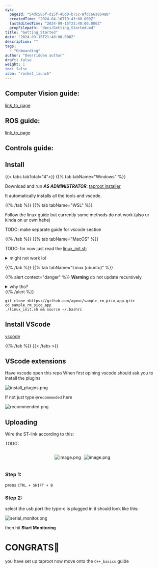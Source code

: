 ```yaml
---
sys:
  pageId: "54dc585f-d15f-45d0-b75c-8fdc66a854a8"
  createdTime: "2024-04-16T19:43:00.000Z"
  lastEditedTime: "2024-09-15T21:40:00.000Z"
  propFilepath: "docs/Getting_Started.md"
title: "Getting_Started"
date: "2024-09-15T21:40:00.000Z"
description: ""
tags:
  - "Onboarding"
author: "Overridden author"
draft: false
weight: 1
toc: false
icon: "rocket_launch"
---
```


## Computer Vision guide:

[link_to_page](86d45bc0-388b-4d26-8848-44f255f73d0e)

## ROS guide:

[link_to_page](3c76c1de-ec8f-46d6-8b0a-294005edc2d5)

## Controls guide:

## Install

{{< tabs tabTotal="4">}}
{{% tab tabName="Windows" %}}

Download and run _**AS ADMINISTRATOR**_: [taproot installer](https://github.com/Thornbots/TeachingFreshies/releases/tag/1.0)

It automatically installs all the tools and vscode.

{{% /tab %}}
{{% tab tabName="WSL" %}}

Follow the linux guide but currently some methods do not work (also ur kinda on ur own hehe)

TODO: make separate guide for vscode section

{{% /tab %}}
{{% tab tabName="MacOS" %}}

TODO: for now just read the [linux_init.sh](https://github.com/agmui/sample_rm_pico_app/blob/main/linux_init.sh)

<details>
<summary>might not work lol</summary>

`brew install libusb pkg-config`

Next install: [vscode](https://code.visualstudio.com/Download)

</details>

{{% /tab %}}
{{% tab tabName="Linux (ubuntu)" %}}

{{% alert context="danger" %}}
**Warning** do not update recursively
<details>
<summary>why tho?</summary>
There are some submodules that may go on for a while (like tinyusb) and I highly
recommend you don't need to get them.
If you want to see what submodules I update just look in `linux_init.sh`
</details>
{{% /alert %}}

```shell
git clone <https://github.com/agmui/sample_rm_pico_app.git>
cd sample_rm_pico_app
./linux_init.sh && source ~/.bashrc
```

## Install VScode

[vscode](https://code.visualstudio.com/Download)

{{% /tab %}}
{{< /tabs >}}

## VScode extensions

Have vscode open this repo
When first opining vscode should ask you to install the plugins

![install_plugins.png](https://prod-files-secure.s3.us-west-2.amazonaws.com/d518164a-d88e-44d1-a4ee-3adb3bd8bce0/89bd30f0-1825-4e77-867b-0a41ce370880/install_plugins.png?X-Amz-Algorithm=AWS4-HMAC-SHA256&X-Amz-Content-Sha256=UNSIGNED-PAYLOAD&X-Amz-Credential=ASIAZI2LB466VNR7UUFD%2F20250204%2Fus-west-2%2Fs3%2Faws4_request&X-Amz-Date=20250204T131451Z&X-Amz-Expires=3600&X-Amz-Security-Token=IQoJb3JpZ2luX2VjEBUaCXVzLXdlc3QtMiJIMEYCIQDTJ%2BLDH4vd7jqFHfk9ACIYvav%2FvqkM8LNj51uuuFuT%2BQIhAPx08zIkf%2FQ910C4Qqavbxpho4TkH7%2Bk4fnloZt77UXpKv8DCC4QABoMNjM3NDIzMTgzODA1Igzi81T4jeJVG%2BKib6Aq3APNbudMroc4M4XFOPJrtA9VmQ0ohxW5aT1SPJDfu1%2BbkR5GBrPzRWH5kPRqnMZKt7Ny%2F5io4b%2FoxFez85g8rDzWE6a2ZXfU8zD5FveNnRueEklNIMMUStDw4jmOEILs9MPD2bWgp5Tx9j3Oi4N8uSinZag%2BCHQ93KgX2FhDKxS1iLlYBmWgVEJnUJ77E4UWydoDz%2BPluVSvJVzwO%2FJy%2Btq9SNZ3yUgS6Yd4J0hxp3H5AAqdhmxdAfqktdVy8%2B3AfDaLGwaT6sUCLTpbyqsNBvLLfrPtaTdTbTPCPWt2pbiMZ9yfzGZabivquIidAnQqEyMeXE8B7FeJgPkjTFg1yaO7cCt9YYmxftR9B4dTE2BCEX0h%2FdhL32NCHv9RcUN%2BuN9eY39TjzAvEZr1iGU%2FTLP4%2BXN5jBdbmgzOcXVO%2FMI80D25vdPpLi8w3HvcqVoZk%2FRZh9o0FCjyZ979GGNxwsK2VIBkyT1SYtW3nNp8Y8vbt%2FqpBlz70bcLttnpNzBybfcl%2BnNbgPNoNjdC89I8oDQ4ehk%2F77wlNbK%2F3Z4FTjbxBhiDhcJagB2dTbRUc%2B6JCQ%2F2xtKAVcDY%2FD3d9arj2rhcdqH9dFEobtc6dQIPRtwBPtWowQDHPDg1Ax8ujTC0n4i9BjqkAfqBZe9vbP%2Bvpy3djph9o8zFFpbTatCZrBSCnPq2AaBrcGajWBoLjiYqKpQnzYsnJGCZaAy3l9k9uAo9EfZRe7S9ouXXVmO1Rx6zufrcP3H84t162ek5INs1oVfTEkemULl3z%2Bi%2FOlGDcVgkchouBBjvcOW0JB4PeXxFF9I%2F%2FdJjmM7XegoNwJUDy0bObcFjHFcWfL6wRFkiFghlFsHff6afP3Uq&X-Amz-Signature=ffbea8d3b9767a4d227d73eb881bf1ba73948e8b4961207535e2abe04db7f46b&X-Amz-SignedHeaders=host&x-id=GetObject)

If not just type `@recommended` here  

![recommended.png](https://prod-files-secure.s3.us-west-2.amazonaws.com/d518164a-d88e-44d1-a4ee-3adb3bd8bce0/61e661e9-5d85-4dfc-be0d-8d2097a5e793/recommended.png?X-Amz-Algorithm=AWS4-HMAC-SHA256&X-Amz-Content-Sha256=UNSIGNED-PAYLOAD&X-Amz-Credential=ASIAZI2LB466VNR7UUFD%2F20250204%2Fus-west-2%2Fs3%2Faws4_request&X-Amz-Date=20250204T131451Z&X-Amz-Expires=3600&X-Amz-Security-Token=IQoJb3JpZ2luX2VjEBUaCXVzLXdlc3QtMiJIMEYCIQDTJ%2BLDH4vd7jqFHfk9ACIYvav%2FvqkM8LNj51uuuFuT%2BQIhAPx08zIkf%2FQ910C4Qqavbxpho4TkH7%2Bk4fnloZt77UXpKv8DCC4QABoMNjM3NDIzMTgzODA1Igzi81T4jeJVG%2BKib6Aq3APNbudMroc4M4XFOPJrtA9VmQ0ohxW5aT1SPJDfu1%2BbkR5GBrPzRWH5kPRqnMZKt7Ny%2F5io4b%2FoxFez85g8rDzWE6a2ZXfU8zD5FveNnRueEklNIMMUStDw4jmOEILs9MPD2bWgp5Tx9j3Oi4N8uSinZag%2BCHQ93KgX2FhDKxS1iLlYBmWgVEJnUJ77E4UWydoDz%2BPluVSvJVzwO%2FJy%2Btq9SNZ3yUgS6Yd4J0hxp3H5AAqdhmxdAfqktdVy8%2B3AfDaLGwaT6sUCLTpbyqsNBvLLfrPtaTdTbTPCPWt2pbiMZ9yfzGZabivquIidAnQqEyMeXE8B7FeJgPkjTFg1yaO7cCt9YYmxftR9B4dTE2BCEX0h%2FdhL32NCHv9RcUN%2BuN9eY39TjzAvEZr1iGU%2FTLP4%2BXN5jBdbmgzOcXVO%2FMI80D25vdPpLi8w3HvcqVoZk%2FRZh9o0FCjyZ979GGNxwsK2VIBkyT1SYtW3nNp8Y8vbt%2FqpBlz70bcLttnpNzBybfcl%2BnNbgPNoNjdC89I8oDQ4ehk%2F77wlNbK%2F3Z4FTjbxBhiDhcJagB2dTbRUc%2B6JCQ%2F2xtKAVcDY%2FD3d9arj2rhcdqH9dFEobtc6dQIPRtwBPtWowQDHPDg1Ax8ujTC0n4i9BjqkAfqBZe9vbP%2Bvpy3djph9o8zFFpbTatCZrBSCnPq2AaBrcGajWBoLjiYqKpQnzYsnJGCZaAy3l9k9uAo9EfZRe7S9ouXXVmO1Rx6zufrcP3H84t162ek5INs1oVfTEkemULl3z%2Bi%2FOlGDcVgkchouBBjvcOW0JB4PeXxFF9I%2F%2FdJjmM7XegoNwJUDy0bObcFjHFcWfL6wRFkiFghlFsHff6afP3Uq&X-Amz-Signature=f55044d5135250c5d6999d14c490cb1f5d71f7c8ab33b1a93b324e24dc432afd&X-Amz-SignedHeaders=host&x-id=GetObject)

## Uploading

Wire the ST-link according to this:

TODO:

<div style="display: flex;flex-direction: row; column-gap:10px; max-width: 630px;justify-content: center;">
<div>

![image.png](https://prod-files-secure.s3.us-west-2.amazonaws.com/d518164a-d88e-44d1-a4ee-3adb3bd8bce0/210ecb78-1116-4d7b-b9b7-2292f66fa2c2/image.png?X-Amz-Algorithm=AWS4-HMAC-SHA256&X-Amz-Content-Sha256=UNSIGNED-PAYLOAD&X-Amz-Credential=ASIAZI2LB466X47YJZED%2F20250204%2Fus-west-2%2Fs3%2Faws4_request&X-Amz-Date=20250204T131453Z&X-Amz-Expires=3600&X-Amz-Security-Token=IQoJb3JpZ2luX2VjEBUaCXVzLXdlc3QtMiJGMEQCIGSs4LUvMfPZvSW%2BtTygdtPZZrd68DcpPfipa5%2FzUwNuAiBQRIlw9Vsngw97sl8OvXV2qLVF1S6Qp416S9hjGA8UuSr%2FAwguEAAaDDYzNzQyMzE4MzgwNSIM%2BU8uNg8oKRxcAJfgKtwD039c2MRCHMS5a%2FDIC%2FlDEOrn5aDQsNsft9FBQYMMIHPTceifnBjbuOgwyjpp81lo43MXrect9wEelMAumu5fqCC%2FwL9afT1hgPY6sCQvjFYHByt%2F5l6bvwEryYm%2BsR82%2FmSda%2FMn3HqGGR%2Bd2I9lyil5pwRvzjsaVYw%2FBG67oXZXwHyf42T6J9dIEklpuOLfiMFKYH4FstgqddagT6%2B%2BovJr2AwpSBBmHziC61zA5lNwEHWvKIxgyzgO9DiMIXQ75l0idMkKa6E4jBT46KnHPdawQrwJtQGlW5xJnQx0ODxv4xzbmTDaTvohkwS5hYw5ibS6VWpzqOufY9vOiNgCUwsnsOHotflHWnNkqYB2%2BMj2Q8rHyKwVq1GYk%2B4GmtOiZwk8HUm7OIPrr%2BiXciIGDQ8xsDeloTIl3qW9CLgvSqPpa0r2b33kX1PS6euVJFqW7eLXpaJ29X2MU1iNXJNFXo6ZpBNLIOdp0EO9O4uOZnNp9z6nIqIwvted4ddztjwVxUd8AKQpJKRoVRyV0r6u5usEi0AHTeFVIK8SMzlIUvH7kJDFWmMaYEie9VGcyvx1hBh488SO4%2Bp11otK0zS098YG4CNDPlkhmimDwYsvzM%2FmRVPVxddcvQDoUpkwnp%2BIvQY6pgFQvFC5Uu8efp9Y8qrkgHdEQaMzyKgYPH1NclzvF%2FWR7iyWBw%2BeAv%2FNYqROJAW9z4LCaBfGMQtZhOp%2Fl4EJcLpjFp3fQNYfqZuQn6WjYO5nA872j%2Fmg319yWYQxf0tUhAnCloelQXCoF55tdHLYuedDvItjkXbFGZhtJx%2B2RvAZp7ihiozNzhRufRGyJv7CDsLNzjXQhYnQy%2F9HVF%2FTIPFUuU0PQCNV&X-Amz-Signature=c9538cc7a2230047984cb36c12c9431fa090a4cb212df2c092a05342eaafa6e8&X-Amz-SignedHeaders=host&x-id=GetObject)

</div>
<div>

![image.png](https://prod-files-secure.s3.us-west-2.amazonaws.com/d518164a-d88e-44d1-a4ee-3adb3bd8bce0/33a0fd0f-8ca6-4a86-8e09-26e95ded1fff/image.png?X-Amz-Algorithm=AWS4-HMAC-SHA256&X-Amz-Content-Sha256=UNSIGNED-PAYLOAD&X-Amz-Credential=ASIAZI2LB466WJVFVUM3%2F20250204%2Fus-west-2%2Fs3%2Faws4_request&X-Amz-Date=20250204T131453Z&X-Amz-Expires=3600&X-Amz-Security-Token=IQoJb3JpZ2luX2VjEBUaCXVzLXdlc3QtMiJHMEUCIQClwY04p0l2bh%2B2fEXxJuYoGLfq6aFP6R6Ynes%2BQtgwZgIgBmt65kWtLA8dvpi1CZYt4C3v2Bed2mBPgrn05fPP%2BAMq%2FwMILhAAGgw2Mzc0MjMxODM4MDUiDJMxl5ZIzAHXQbGX9yrcA26MfQIDObg4Eo8Hybur%2Fa325kcOzAAslH%2BfwL2HVB2gOT0wzmPGvppJngFcsWiEW6UmPbd1dijKmiAael0GK5mXOr5Kc3w%2BBvAzxGe5g0o59WPhF6C9uHb63JJH7VXqyyyWE9QnarMM9APgXuFetNDZ4wC79oJfyykDnyvZC7OsizrFNU7axPa%2FfN7L8UOCBpm9gZtNA%2BX96q49gfQhfhKgJRaGdjrCISRCLhkzIjZtTNyDphhAKmp3L8U8AdTo%2FkPB6%2BFJ%2BjEF9CZDw55VRD8GfA%2BLm8jvAwJrccyYH35t6P45X9%2Br4uru9o3DbCnQsRKPZh%2FDaUUUyLFTn0XmPHAi7P3Icq1QiCnpzJUdPQcwwYW5Ew8ElUPGdHhJkTD1ciWc%2FltTq9rI1Z4LpVHKEGIi53V%2BI6BTgTa9D%2BQk2bTm0n7phChK1IDgVPhCn7MFQ1nGQhgcL2EhzUHJiSQfd3CZZRypsvpohQ1Bg%2BYD%2Bxrx3jrITivBh6z6RwjKY6C2jjDMu2dnI8K8RKkgv77lcZ%2F1kPKuiBYCnYUZmU1nWbOkM0Gw2L3POuynFRrY96%2FmlJzniWWhpZXfdOW4v2Y4oUc5s%2B1cQ4SXr28ndW8uPII5zHy76U3ye%2FYnNRViMPaeiL0GOqUBe2RMXknUgWhTTsP7A21AErAnbEmz2mJAVXqsO6JzhWUl4Ve2wywRHVSS1yKe3iKrDsTWM4rPFrp0mnyEL%2FRQ85uEZYPw8FJSeI%2FclcMNjBhema60qX1kEiEFX4HkdxG3rsPCADv%2BeYOcngW6pPag5yrfq2wLnMNHXfyr%2BUbu9%2BVusC%2BOG78WmZGp2wUTjZU0ao2C5SNn%2B7J86W%2FJUIwafdafPFAP&X-Amz-Signature=a5f055d9ddcd562f29e85302a5b90910e8c7e61129331a6f1f9ae3f2ceb53bc3&X-Amz-SignedHeaders=host&x-id=GetObject)

</div>
</div>

### Step 1:

press `CTRL + SHIFT + B`

### Step 2:

select the usb port the type-c is plugged in it should look like this:

![serial_monitor.png](https://prod-files-secure.s3.us-west-2.amazonaws.com/d518164a-d88e-44d1-a4ee-3adb3bd8bce0/f03f4774-05d4-4393-b6a0-d5efb6d315ab/serial_monitor.png?X-Amz-Algorithm=AWS4-HMAC-SHA256&X-Amz-Content-Sha256=UNSIGNED-PAYLOAD&X-Amz-Credential=ASIAZI2LB466VNR7UUFD%2F20250204%2Fus-west-2%2Fs3%2Faws4_request&X-Amz-Date=20250204T131451Z&X-Amz-Expires=3600&X-Amz-Security-Token=IQoJb3JpZ2luX2VjEBUaCXVzLXdlc3QtMiJIMEYCIQDTJ%2BLDH4vd7jqFHfk9ACIYvav%2FvqkM8LNj51uuuFuT%2BQIhAPx08zIkf%2FQ910C4Qqavbxpho4TkH7%2Bk4fnloZt77UXpKv8DCC4QABoMNjM3NDIzMTgzODA1Igzi81T4jeJVG%2BKib6Aq3APNbudMroc4M4XFOPJrtA9VmQ0ohxW5aT1SPJDfu1%2BbkR5GBrPzRWH5kPRqnMZKt7Ny%2F5io4b%2FoxFez85g8rDzWE6a2ZXfU8zD5FveNnRueEklNIMMUStDw4jmOEILs9MPD2bWgp5Tx9j3Oi4N8uSinZag%2BCHQ93KgX2FhDKxS1iLlYBmWgVEJnUJ77E4UWydoDz%2BPluVSvJVzwO%2FJy%2Btq9SNZ3yUgS6Yd4J0hxp3H5AAqdhmxdAfqktdVy8%2B3AfDaLGwaT6sUCLTpbyqsNBvLLfrPtaTdTbTPCPWt2pbiMZ9yfzGZabivquIidAnQqEyMeXE8B7FeJgPkjTFg1yaO7cCt9YYmxftR9B4dTE2BCEX0h%2FdhL32NCHv9RcUN%2BuN9eY39TjzAvEZr1iGU%2FTLP4%2BXN5jBdbmgzOcXVO%2FMI80D25vdPpLi8w3HvcqVoZk%2FRZh9o0FCjyZ979GGNxwsK2VIBkyT1SYtW3nNp8Y8vbt%2FqpBlz70bcLttnpNzBybfcl%2BnNbgPNoNjdC89I8oDQ4ehk%2F77wlNbK%2F3Z4FTjbxBhiDhcJagB2dTbRUc%2B6JCQ%2F2xtKAVcDY%2FD3d9arj2rhcdqH9dFEobtc6dQIPRtwBPtWowQDHPDg1Ax8ujTC0n4i9BjqkAfqBZe9vbP%2Bvpy3djph9o8zFFpbTatCZrBSCnPq2AaBrcGajWBoLjiYqKpQnzYsnJGCZaAy3l9k9uAo9EfZRe7S9ouXXVmO1Rx6zufrcP3H84t162ek5INs1oVfTEkemULl3z%2Bi%2FOlGDcVgkchouBBjvcOW0JB4PeXxFF9I%2F%2FdJjmM7XegoNwJUDy0bObcFjHFcWfL6wRFkiFghlFsHff6afP3Uq&X-Amz-Signature=04ab79f0a23e61ab1d4eb7f249fcdf2c7f74bd67791c00d7f7c5c5dddfd8237e&X-Amz-SignedHeaders=host&x-id=GetObject)

then hit **Start Monitoring**

# CONGRATS🎉

you have set up taproot now move onto the `C++_basics` guide
